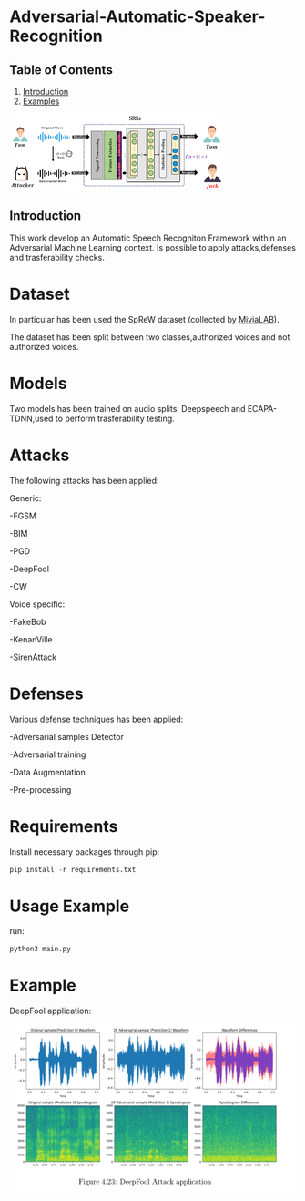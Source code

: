 # Adversarial-Automatic-Speaker-Recognition

## Table of Contents
1. [Introduction](#introduction)
2. [Examples](#examples)

![Framework Architecture](Adv_ASR_framework.png)

## Introduction

This work develop an Automatic Speech Recogniton Framework within an Adversarial Machine Learning context.
Is possible to apply attacks,defenses and trasferability checks.

# Dataset

In particular has been used the SpReW dataset (collected by [MiviaLAB](https://mivia.unisa.it/)).

The dataset has been split between two classes,authorized voices and not authorized voices.

# Models

Two models has been trained on audio splits: Deepspeech and ECAPA-TDNN,used to perform trasferability testing.

# Attacks

The following attacks has been applied:

Generic:

-FGSM

-BIM

-PGD

-DeepFool

-CW

Voice specific:

-FakeBob

-KenanVille

-SirenAttack


# Defenses

Various defense techniques has been applied:

-Adversarial samples Detector

-Adversarial training

-Data Augmentation

-Pre-processing

# Requirements

Install necessary packages through pip:

```python 
pip install -r requirements.txt
```
# Usage Example

run:

```python 
python3 main.py
```

# Example

DeepFool application:

![alt text](https://github.com/mimmol99//Adversarial-Automatic-Speaker-Recognition/blob/main/images/DF_attack_sample.png?raw=True)







